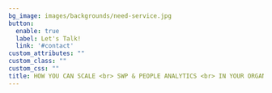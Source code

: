 ```yaml
---
bg_image: images/backgrounds/need-service.jpg
button:
  enable: true
  label: Let's Talk!
  link: '#contact'
custom_attributes: ""
custom_class: ""
custom_css: ""
title: HOW YOU CAN SCALE <br> SWP & PEOPLE ANALYTICS <br> IN YOUR ORGANISATION?
---
```



